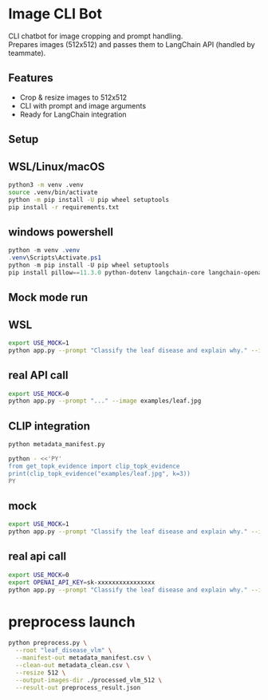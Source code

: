 # Image CLI Bot

CLI chatbot for image cropping and prompt handling.  
Prepares images (512x512) and passes them to LangChain API (handled by teammate).

## Features

- Crop & resize images to 512x512
- CLI with prompt and image arguments
- Ready for LangChain integration

## Setup

## WSL/Linux/macOS

```bash
python3 -m venv .venv
source .venv/bin/activate
python -m pip install -U pip wheel setuptools
pip install -r requirements.txt
```

## windows powershell

```Powershell
python -m venv .venv
.venv\Scripts\Activate.ps1
python -m pip install -U pip wheel setuptools
pip install pillow==11.3.0 python-dotenv langchain-core langchain-openai pytest
```

## Mock mode run

## WSL

```bash
export USE_MOCK=1
python app.py --prompt "Classify the leaf disease and explain why." --image examples/leaf.jpg
```

## real API call

```bash
export USE_MOCK=0
python app.py --prompt "..." --image examples/leaf.jpg
```

## CLIP integration

```bash
python metadata_manifest.py

python - <<'PY'
from get_topk_evidence import clip_topk_evidence
print(clip_topk_evidence("examples/leaf.jpg", k=3))
PY

```

## mock

```bash
export USE_MOCK=1
python app.py --prompt "Classify the leaf disease and explain why." --image examples/leaf.jpg
```

## real api call

```bash
export USE_MOCK=0
export OPENAI_API_KEY=sk-xxxxxxxxxxxxxxxx
python app.py --prompt "Classify the leaf disease and explain why." --image examples/leaf.jpg
```

# preprocess launch

```bash
python preprocess.py \
  --root "leaf_disease_vlm" \
  --manifest-out metadata_manifest.csv \
  --clean-out metadata_clean.csv \
  --resize 512 \
  --output-images-dir ./processed_vlm_512 \
  --result-out preprocess_result.json
```
